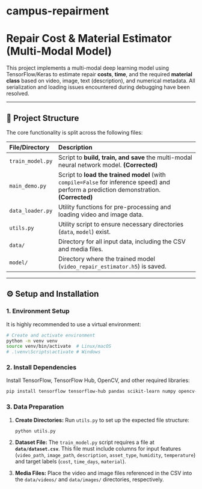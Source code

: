 # campus-repairment
# Repair Cost & Material Estimator (Multi-Modal Model)

This project implements a multi-modal deep learning model using TensorFlow/Keras to estimate repair **costs**, **time**, and the required **material class** based on video, image, text (description), and numerical metadata. All serialization and loading issues encountered during debugging have been resolved.

---

## 🚀 Project Structure

The core functionality is split across the following files:

| File/Directory | Description |
| :--- | :--- |
| `train_model.py` | Script to **build, train, and save** the multi-modal neural network model. **(Corrected)** |
| `main_demo.py` | Script to **load the trained model** (with `compile=False` for inference speed) and perform a prediction demonstration. **(Corrected)** |
| `data_loader.py` | Utility functions for pre-processing and loading video and image data. |
| `utils.py` | Utility script to ensure necessary directories (`data`, `model`) exist. |
| `data/` | Directory for all input data, including the CSV and media files. |
| `model/` | Directory where the trained model (`video_repair_estimator.h5`) is saved. |

---

## ⚙️ Setup and Installation

### 1. Environment Setup

It is highly recommended to use a virtual environment:

```bash
# Create and activate environment
python -m venv venv
source venv/bin/activate  # Linux/macOS
# .\venv\Scripts\activate # Windows
````

### 2\. Install Dependencies

Install TensorFlow, TensorFlow Hub, OpenCV, and other required libraries:

```bash
pip install tensorflow tensorflow-hub pandas scikit-learn numpy opencv-python-headless
```

### 3\. Data Preparation

1.  **Create Directories:** Run `utils.py` to set up the expected file structure:

    ```bash
    python utils.py
    ```

2.  **Dataset File:** The `train_model.py` script requires a file at **`data/dataset.csv`**. This file must include columns for input features (`video_path`, `image_path`, `description`, `asset_type`, `humidity`, `temperature`) and target labels (`cost`, `time_days`, `material`).

3.  **Media Files:** Place the video and image files referenced in the CSV into the `data/videos/` and `data/images/` directories, respectively.

